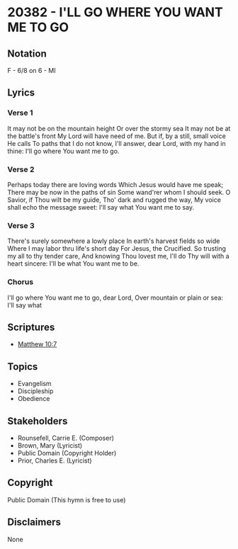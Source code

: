 # 20382 - I'LL GO WHERE YOU WANT ME TO GO

## Notation

F - 6/8 on 6 - MI

## Lyrics

### Verse 1

It may not be on the mountain height Or over the stormy sea It may not be at the battle's front My Lord will have need of me. But if, by a still, small voice He calls To paths that I do not know, I'll answer, dear Lord, with my  hand in thine: I'll go where You want me to go.

### Verse 2

Perhaps today there are loving words Which Jesus would have me speak; There may be now in the paths of sin Some wand'rer whom I should seek. O Savior, if Thou wilt be my guide, Tho' dark and rugged the way, My voice shall echo the message sweet: I'll say what You want me to say.

### Verse 3

There's surely somewhere a lowly place In earth's harvest fields so wide Where I may labor thru life's short day For Jesus, the Crucified. So trusting my all to thy tender care, And knowing Thou lovest me, I'll do Thy will with a heart sincere: I'll be what You want me to be.

### Chorus

I'll go where You want me to go, dear Lord, Over mountain or plain or sea: I'll say what 


## Scriptures

- [Matthew 10:7](https://www.biblegateway.com/passage/?search=Matthew%2010%3A7)

## Topics

- Evangelism
- Discipleship
- Obedience

## Stakeholders

- Rounsefell, Carrie E. (Composer)
- Brown, Mary (Lyricist)
- Public Domain (Copyright Holder)
- Prior, Charles E. (Lyricist)

## Copyright

Public Domain
(This hymn is free to use)

## Disclaimers

None

